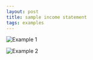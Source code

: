 ```yaml
---
layout: post
title: sample income statement
tags: examples
---
```



![Example 1](/assets/misc/Sample-Accounting-Income-Statement.webp)

![Example 2](/assets/misc/Sample-Accounting-Income-Statement2.webp)

